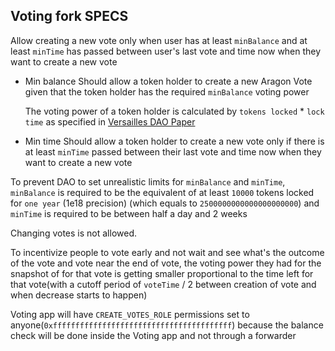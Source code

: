 ## Voting fork SPECS

Allow creating a new vote only when user has at least `minBalance` and 
at least `minTime` has passed between user's last vote and time now when they want to create a new vote
    
*   Min balance
    Should allow a token holder to create a new Aragon Vote 
    given that the token holder has the required `minBalance` voting power
    
    The voting power of a token holder is calculated by `tokens locked` * `lock time`
    as specified in [Versailles DAO Paper](https://github.com/Versailles-heroes-com/versailles-heroes-DAO/blob/master/doc/README.md)
* Min time
    Should allow a token holder to create a new vote only if there is at least `minTime` passed between their last vote and time now when they want to create a new vote

To prevent DAO to set unrealistic limits for `minBalance` and `minTime`, `minBalance` is required to be the equivalent of at least `10000` tokens locked for `one year` (1e18 precision) (which equals to `2500000000000000000000`)
and `minTime` is required to be between half a day and 2 weeks

Changing votes is not allowed.

To incentivize people to vote early and not wait and see what's the outcome of the vote and vote near the end of vote,
the voting power they had for the snapshot of for that vote is getting smaller proportional to the time left for that vote(with a cutoff period of `voteTime` / 2 between creation of vote and when decrease starts to happen)

Voting app will have `CREATE_VOTES_ROLE` permissions set to anyone(`0xffffffffffffffffffffffffffffffffffffffff`) because the balance check will be done inside the Voting app and not through a forwarder